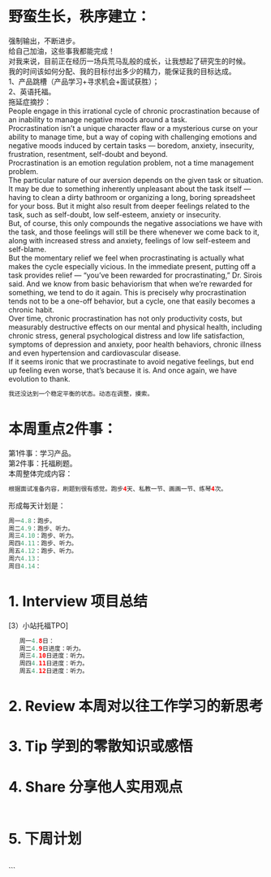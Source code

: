 # 野蛮生长，秩序建立：
强制输出，不断进步。</br>
给自己加油，这些事我都能完成！</br>
对我来说，目前正在经历一场兵荒马乱般的成长，让我想起了研究生的时候。</br>
我的时间该如何分配、我的目标付出多少的精力，能保证我的目标达成。</br>
1、产品跳槽（产品学习+寻求机会+面试获胜）；</br>
2、英语托福。</br>
拖延症摘抄：</br>
People engage in this irrational cycle of chronic procrastination because of an inability to manage negative moods around a task.</br>
Procrastination isn’t a unique character flaw or a mysterious curse on your ability to manage time, but a way of coping with challenging emotions and negative moods induced by certain tasks — boredom, anxiety, insecurity, frustration, resentment, self-doubt and beyond.</br>
Procrastination is an emotion regulation problem, not a time management problem.</br>
The particular nature of our aversion depends on the given task or situation. It may be due to something inherently unpleasant about the task itself — having to clean a dirty bathroom or organizing a long, boring spreadsheet for your boss. But it might also result from deeper feelings related to the task, such as self-doubt, low self-esteem, anxiety or insecurity. </br>
But, of course, this only compounds the negative associations we have with the task, and those feelings will still be there whenever we come back to it, along with increased stress and anxiety, feelings of low self-esteem and self-blame.</br>
But the momentary relief we feel when procrastinating is actually what makes the cycle especially vicious. In the immediate present, putting off a task provides relief — “you’ve been rewarded for procrastinating,” Dr. Sirois said. And we know from basic behaviorism that when we’re rewarded for something, we tend to do it again. This is precisely why procrastination tends not to be a one-off behavior, but a cycle, one that easily becomes a chronic habit.</br>
Over time, chronic procrastination has not only productivity costs, but measurably destructive effects on our mental and physical health, including chronic stress, general psychological distress and low life satisfaction, symptoms of depression and anxiety, poor health behaviors, chronic illness and even hypertension and cardiovascular disease.</br>
If it seems ironic that we procrastinate to avoid negative feelings, but end up feeling even worse, that’s because it is. And once again, we have evolution to thank.</br>
```Java
我还没达到一个稳定平衡的状态。动态在调整，摸索。

```
# 本周重点2件事：
第1件事：学习产品。</br>
第2件事：托福刷题。</br>
本周整体完成内容：
```Java
根据面试准备内容，刷题到很有感觉。跑步4天、私教一节、画画一节、练琴4次。
```
形成每天计划是：
```Java
周一4.8：跑步。
周二4.9：跑步、听力。
周三4.10：跑步、听力。
周四4.11：跑步、听力。
周五4.12：跑步、听力。
周六4.13：
周日4.14：
```
# 1. Interview 项目总结

[3）小站托福TPO]
```Java
   周一4.8日：
   周二4.9日进度：听力。
   周三4.10日进度：听力。
   周四4.11日进度：听力。
   周五4.12日进度：听力。
```


# 2. Review 本周对以往工作学习的新思考
### 

# 3. Tip 学到的零散知识或感悟
### 
  
# 4. Share 分享他人实用观点
### 
```

```
# 5. 下周计划
</br>
```

```

